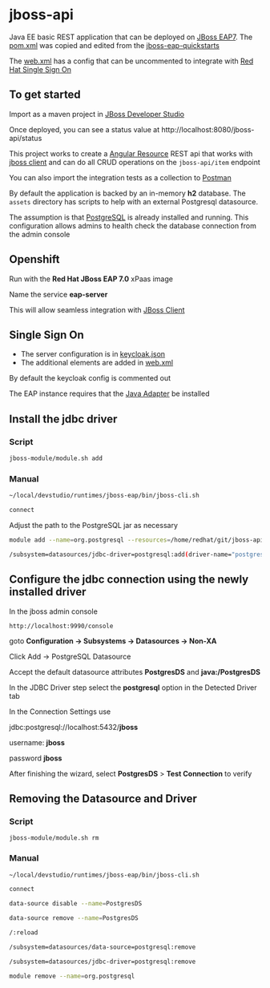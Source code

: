# jboss-api

Java EE basic REST application that can be deployed on [JBoss EAP7](https://developers.redhat.com/products/eap/download/).  The [pom.xml](https://github.com/mechevarria/jboss-api/blob/master/pom.xml) was copied and edited from the [jboss-eap-quickstarts](https://github.com/jboss-developer/jboss-eap-quickstarts)

The [web.xml](https://github.com/mechevarria/jboss-api/blob/master/src/main/webapp/WEB-INF/web.xml) has a config that can be uncommented to integrate with [Red Hat Single Sign On](https://access.redhat.com/products/red-hat-single-sign-on)

## To get started
Import as a maven project in [JBoss Developer Studio](https://www.redhat.com/en/technologies/jboss-middleware/developer-studio)

Once deployed, you can see a status value at
http://localhost:8080/jboss-api/status

This project works to create a [Angular Resource](https://docs.angularjs.org/api/ngResource/service/$resource) REST api that works with [jboss client](https://github.com/mechevarria/jboss-client) and can do all CRUD operations on the `jboss-api/item` endpoint

You can also import the integration tests as a collection to [Postman](https://www.getpostman.com/)

By default the application is backed by an in-memory **h2** database.  The `assets` directory has scripts to help with an external Postgresql datasource.

The assumption is that [PostgreSQL](https://www.postgresql.org/) is already installed and running.  This configuration allows admins to health check the database connection from the admin console

## Openshift

Run with the **Red Hat JBoss EAP 7.0** xPaas image

Name the service **eap-server**

This will allow seamless integration with [JBoss Client](https://github.com/mechevarria/jboss-client)

## Single Sign On
* The server configuration is in [keycloak.json](https://github.com/mechevarria/jboss-api/blob/sso/src/main/webapp/WEB-INF/keycloak.json)
* The additional elements are added in [web.xml](https://github.com/mechevarria/jboss-api/blob/sso/src/main/webapp/WEB-INF/web.xml)

By default the keycloak config is commented out

The EAP instance requires that the [Java Adapter](https://keycloak.gitbooks.io/documentation/securing_apps/topics/oidc/java/jboss-adapter.html) be installed

## Install the jdbc driver

### Script
```bash
jboss-module/module.sh add
``````
### Manual
~~~bash
~/local/devstudio/runtimes/jboss-eap/bin/jboss-cli.sh

connect
~~~
Adjust the path to the PostgreSQL jar as necessary
~~~bash
module add --name=org.postgresql --resources=/home/redhat/git/jboss-api/jboss-module/postgresql-9.4.1212.jar --dependencies=javax.api,javax.transaction.api

/subsystem=datasources/jdbc-driver=postgresql:add(driver-name="postgresql",driver-module-name="org.postgresql")
~~~

## Configure the jdbc connection using the newly installed driver
In the jboss admin console

`http://localhost:9990/console`

goto **Configuration -> Subsystems -> Datasources -> Non-XA**

Click Add -> PostgreSQL Datasource

Accept the default datasource attributes **PostgresDS** and **java:/PostgresDS**

In the JDBC Driver step select the **postgresql** option in the Detected Driver tab

In the Connection Settings use

jdbc:postgresql://localhost:5432/**jboss**

username: **jboss**

password **jboss**

After finishing the wizard, select **PostgresDS** > **Test Connection** to verify



## Removing the Datasource and Driver

### Script

`jboss-module/module.sh rm`

### Manual
~~~bash
~/local/devstudio/runtimes/jboss-eap/bin/jboss-cli.sh

connect

data-source disable --name=PostgresDS

data-source remove --name=PostgresDS

/:reload

/subsystem=datasources/data-source=postgresql:remove

/subsystem=datasources/jdbc-driver=postgresql:remove

module remove --name=org.postgresql
~~~